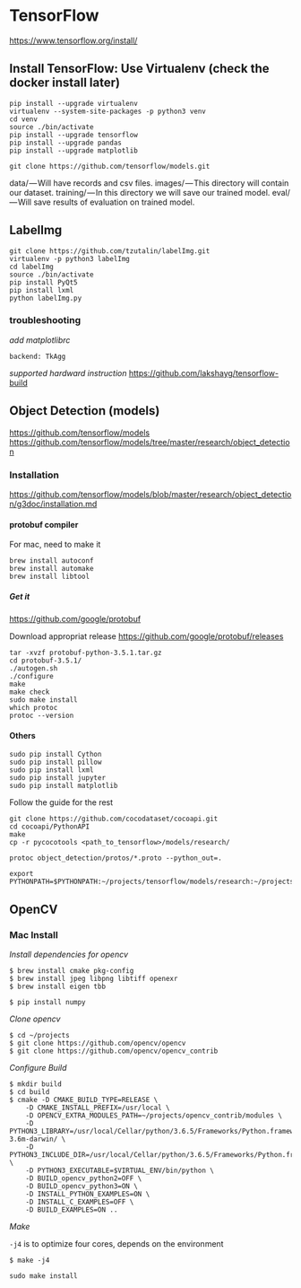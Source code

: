 
# TensorFlow


https://www.tensorflow.org/install/

## Install TensorFlow:  Use Virtualenv   (check the docker install later)


```
pip install --upgrade virtualenv
virtualenv --system-site-packages -p python3 venv 
cd venv
source ./bin/activate
pip install --upgrade tensorflow
pip install --upgrade pandas
pip install --upgrade matplotlib
```

```
git clone https://github.com/tensorflow/models.git
```

data/ — Will have records and csv files.
images/ — This directory will contain our dataset.
training/ — In this directory we will save our trained model.
eval/ — Will save results of evaluation on trained model.


## LabelImg

```
git clone https://github.com/tzutalin/labelImg.git
virtualenv -p python3 labelImg
cd labelImg
source ./bin/activate
pip install PyQt5
pip install lxml
python labelImg.py
```



### troubleshooting

*add matplotlibrc*
```
backend: TkAgg
```

*supported hardward instruction*
https://github.com/lakshayg/tensorflow-build




## Object Detection (models)

https://github.com/tensorflow/models
https://github.com/tensorflow/models/tree/master/research/object_detection

### Installation 
https://github.com/tensorflow/models/blob/master/research/object_detection/g3doc/installation.md

#### protobuf compiler

For mac, need to make it

```
brew install autoconf 
brew install automake
brew install libtool
```

##### Get it
https://github.com/google/protobuf

Download appropriat release
https://github.com/google/protobuf/releases

```
tar -xvzf protobuf-python-3.5.1.tar.gz
cd protobuf-3.5.1/
./autogen.sh
./configure
make
make check
sudo make install
which protoc
protoc --version
```

#### Others
```
sudo pip install Cython
sudo pip install pillow
sudo pip install lxml
sudo pip install jupyter
sudo pip install matplotlib
```

Follow the guide for the rest

```
git clone https://github.com/cocodataset/cocoapi.git
cd cocoapi/PythonAPI
make
cp -r pycocotools <path_to_tensorflow>/models/research/

protoc object_detection/protos/*.proto --python_out=.

export PYTHONPATH=$PYTHONPATH:~/projects/tensorflow/models/research:~/projects/tensorflow/models/research/slim
```



## OpenCV

### Mac Install

*Install dependencies for opencv*

```
$ brew install cmake pkg-config
$ brew install jpeg libpng libtiff openexr
$ brew install eigen tbb
```

```
$ pip install numpy
```

*Clone opencv*

```
$ cd ~/projects
$ git clone https://github.com/opencv/opencv
$ git clone https://github.com/opencv/opencv_contrib
```

*Configure Build*

```
$ mkdir build
$ cd build
$ cmake -D CMAKE_BUILD_TYPE=RELEASE \
    -D CMAKE_INSTALL_PREFIX=/usr/local \
    -D OPENCV_EXTRA_MODULES_PATH=~/projects/opencv_contrib/modules \
    -D PYTHON3_LIBRARY=/usr/local/Cellar/python/3.6.5/Frameworks/Python.framework/Versions/3.6/lib/python3.6/config-3.6m-darwin/ \
    -D PYTHON3_INCLUDE_DIR=/usr/local/Cellar/python/3.6.5/Frameworks/Python.framework/Versions/3.6/include/python3.6m/ \
    -D PYTHON3_EXECUTABLE=$VIRTUAL_ENV/bin/python \
    -D BUILD_opencv_python2=OFF \
    -D BUILD_opencv_python3=ON \
    -D INSTALL_PYTHON_EXAMPLES=ON \
    -D INSTALL_C_EXAMPLES=OFF \
    -D BUILD_EXAMPLES=ON ..
```

*Make*

`-j4` is to optimize four cores, depends on the environment

```
$ make -j4
```

```
sudo make install
```



